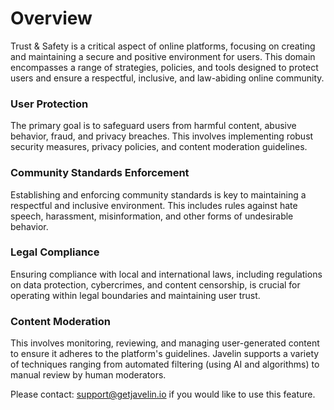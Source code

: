 # Overview

Trust & Safety is a critical aspect of online platforms, focusing on creating and maintaining a secure and positive environment for users. This domain encompasses a range of strategies, policies, and tools designed to protect users and ensure a respectful, inclusive, and law-abiding online community.

### User Protection
The primary goal is to safeguard users from harmful content, abusive behavior, fraud, and privacy breaches. This involves implementing robust security measures, privacy policies, and content moderation guidelines.

### Community Standards Enforcement
Establishing and enforcing community standards is key to maintaining a respectful and inclusive environment. This includes rules against hate speech, harassment, misinformation, and other forms of undesirable behavior.

### Legal Compliance
Ensuring compliance with local and international laws, including regulations on data protection, cybercrimes, and content censorship, is crucial for operating within legal boundaries and maintaining user trust.

### Content Moderation
This involves monitoring, reviewing, and managing user-generated content to ensure it adheres to the platform's guidelines. Javelin supports a variety of techniques ranging from automated filtering (using AI and algorithms) to manual review by human moderators.

Please contact: support@getjavelin.io if you would like to use this feature. 